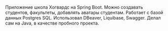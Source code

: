 Приложение школа Хогвардс на Spring Boot. Можно создавать студентов, факультеты, добавлять аватары студентам. Работает с базой данных Postgres SQL. Использовал DBeaver, Liquibase, Swagger. 
Делал сам на Java, в качестве пробного проекта.

